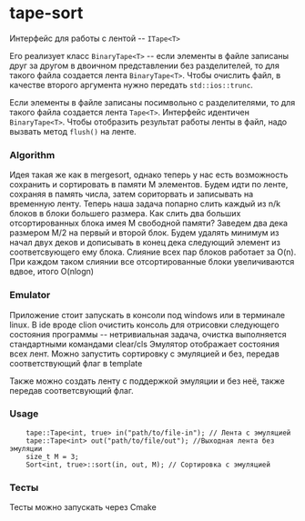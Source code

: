 # tape-sort

Интерфейс для работы с лентой -- ```ITape<T>```

Его реализует класс ```BinaryTape<T>``` -- если элементы в файле записаны друг за другом в двоичном представлении без
разделителей, то для такого файла создается лента ```BinaryTape<T>```. Чтобы очислить файл, в качестве второго аргумента нужно передать ```std::ios::trunc```.

Если элементы в файле записаны посимвольно с разделителями, то для такого файла создается лента ```Tape<T>```. Интерфейс идентичен ```BinaryTape<T>```.
Чтобы отобразить результат работы ленты в файл, надо вызвать метод ```flush()``` на ленте.

### Algorithm

Идея такая же как в mergesort, однако теперь у нас есть возможность сохранить и сортировать
в памяти M элементов. Будем идти по ленте, сохраняя в память числа, затем сориторвать и записывать
на временную ленту. Теперь наша задача попарно слить каждый из n/k блоков в блоки большего размера.
Как слить два больших отсортированных блока имея M свободной памяти?
Заведем два дека размером M/2 на первый и второй блок. Будем удалять минимум из начал двух деков и дописывать в конец
дека следующий элемент из соответсвующего ему блока. Слияние всех пар блоков работает за O(n). При каждом таком слиянии
все отсортированные блоки увеличиваются вдвое, итого O(nlogn)

### Emulator
Приложение стоит запускать в консоли под windows или в терминале linux. В ide вроде clion очистить консоль для отрисовки
следующего состояния программы -- нетривиальная задача, очистка выполняется стандартными командами clear/cls
Эмулятор отображает состояния всех лент. Можно запустить сортировку с эмуляцией и без, передав соответствующий флаг в template

Также можно создать ленту с поддержкой эмуляции и без неё, также передав соответсвующий флаг.

### Usage
```
    tape::Tape<int, true> in("path/to/file-in"); // Лента с эмуляцией
    tape::Tape<int> out("path/to/file/out"); //Выходная лента без эмуляции 
    size_t M = 3; 
    Sort<int, true>::sort(in, out, M); // Сортировка с эмуляцией
```

### Тесты

Тесты можно запускать через Cmake
